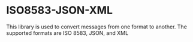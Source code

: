 # ISO8583-JSON-XML
This library is used to convert messages from one format to another. The supported formats are ISO 8583, JSON, and XML

